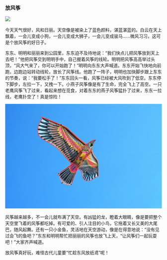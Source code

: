### 放风筝

![](https://raw.githubusercontent.com/0xlinxiuzhu/collection/main/image/202406291535004.jpg)

今天天气很好，风和日丽。天空像是被染上了蓝色颜料，湛蓝湛蓝的。白云在天上飘着，一会儿变成小狗，一会儿变成大狮子，一会儿变成骏马......微风习习，这可是个放风筝的好日子。

东东、明明和丽丽来到公园里，东东迫不及待地说：“我们快点儿把风筝放到天上去吧！”他把风筝交到明明手中，自己握着风筝的线轮。明明把风筝高高举过头顶，“风大气来了，你可以开始跑了！”明明向东东大声喊道。东东开始飞快地向前跑，边跑边站转动线轮，放长了风筝线。他跑了一阵子，明明也加快脚步跟上东东的节奏，说：“我要松手了！”东东回头一看，风筝已经被大风吹到了低空。东东停下脚步，左拉一下，又拽一下。小燕子风筝像是有了生命，完全飞上了高空。一只老鹰风筝飞了过来，看起来想在觅食，对着东东的燕子风筝猛扑了过来，东东一拉线，老鹰扑空了！真是惊险！

 ![](https://raw.githubusercontent.com/0xlinxiuzhu/collection/main/image/202406291535901.jpg)

风筝越来越多，不一会儿就布满了天空。有凶猛的龙，瞪着大眼睛，像是要把整个天空里飞着的风筝都吃掉。有可爱的、引人注目的小鸟，它拖着又长又美的大尾巴，随风起舞。还有一只小金鱼，灵活地在天空游动，像是在得意地说：“没有见过会飞的鱼吧？”东东和明明帮忙把丽丽的风筝也放飞上天，“让风筝们一起玩耍吧！”大家齐声喊道。

 放风筝真好玩，难怪古代儿童要“忙趁东风放纸鸢”呢！